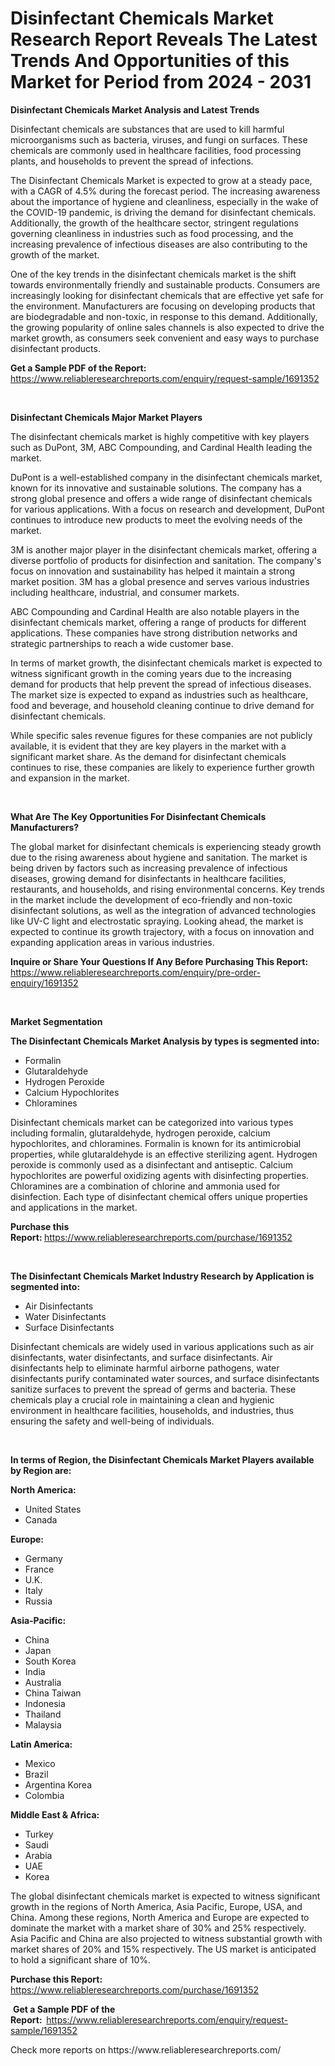 <p><h1>Disinfectant Chemicals Market Research Report Reveals The Latest Trends And Opportunities of this Market for Period from 2024 - 2031</h1></p><p><strong>Disinfectant Chemicals Market Analysis and Latest Trends</strong></p>
<p><p>Disinfectant chemicals are substances that are used to kill harmful microorganisms such as bacteria, viruses, and fungi on surfaces. These chemicals are commonly used in healthcare facilities, food processing plants, and households to prevent the spread of infections.</p><p>The Disinfectant Chemicals Market is expected to grow at a steady pace, with a CAGR of 4.5% during the forecast period. The increasing awareness about the importance of hygiene and cleanliness, especially in the wake of the COVID-19 pandemic, is driving the demand for disinfectant chemicals. Additionally, the growth of the healthcare sector, stringent regulations governing cleanliness in industries such as food processing, and the increasing prevalence of infectious diseases are also contributing to the growth of the market.</p><p>One of the key trends in the disinfectant chemicals market is the shift towards environmentally friendly and sustainable products. Consumers are increasingly looking for disinfectant chemicals that are effective yet safe for the environment. Manufacturers are focusing on developing products that are biodegradable and non-toxic, in response to this demand. Additionally, the growing popularity of online sales channels is also expected to drive the market growth, as consumers seek convenient and easy ways to purchase disinfectant products.</p></p>
<p><strong>Get a Sample PDF of the Report:&nbsp;</strong> <a href="https://www.reliableresearchreports.com/enquiry/request-sample/1691352">https://www.reliableresearchreports.com/enquiry/request-sample/1691352</a></p>
<p>&nbsp;</p>
<p><strong>Disinfectant Chemicals Major Market Players</strong></p>
<p><p>The disinfectant chemicals market is highly competitive with key players such as DuPont, 3M, ABC Compounding, and Cardinal Health leading the market. </p><p>DuPont is a well-established company in the disinfectant chemicals market, known for its innovative and sustainable solutions. The company has a strong global presence and offers a wide range of disinfectant chemicals for various applications. With a focus on research and development, DuPont continues to introduce new products to meet the evolving needs of the market. </p><p>3M is another major player in the disinfectant chemicals market, offering a diverse portfolio of products for disinfection and sanitation. The company's focus on innovation and sustainability has helped it maintain a strong market position. 3M has a global presence and serves various industries including healthcare, industrial, and consumer markets. </p><p>ABC Compounding and Cardinal Health are also notable players in the disinfectant chemicals market, offering a range of products for different applications. These companies have strong distribution networks and strategic partnerships to reach a wide customer base. </p><p>In terms of market growth, the disinfectant chemicals market is expected to witness significant growth in the coming years due to the increasing demand for products that help prevent the spread of infectious diseases. The market size is expected to expand as industries such as healthcare, food and beverage, and household cleaning continue to drive demand for disinfectant chemicals. </p><p>While specific sales revenue figures for these companies are not publicly available, it is evident that they are key players in the market with a significant market share. As the demand for disinfectant chemicals continues to rise, these companies are likely to experience further growth and expansion in the market.</p></p>
<p>&nbsp;</p>
<p><strong>What Are The Key Opportunities For Disinfectant Chemicals Manufacturers?</strong></p>
<p><p>The global market for disinfectant chemicals is experiencing steady growth due to the rising awareness about hygiene and sanitation. The market is being driven by factors such as increasing prevalence of infectious diseases, growing demand for disinfectants in healthcare facilities, restaurants, and households, and rising environmental concerns. Key trends in the market include the development of eco-friendly and non-toxic disinfectant solutions, as well as the integration of advanced technologies like UV-C light and electrostatic spraying. Looking ahead, the market is expected to continue its growth trajectory, with a focus on innovation and expanding application areas in various industries.</p></p>
<p><strong>Inquire or Share Your Questions If Any Before Purchasing This Report:</strong> <a href="https://www.reliableresearchreports.com/enquiry/pre-order-enquiry/1691352">https://www.reliableresearchreports.com/enquiry/pre-order-enquiry/1691352</a></p>
<p>&nbsp;</p>
<p><strong>Market Segmentation</strong></p>
<p><strong>The Disinfectant Chemicals Market Analysis by types is segmented into:</strong></p>
<p><ul><li>Formalin</li><li>Glutaraldehyde</li><li>Hydrogen Peroxide</li><li>Calcium Hypochlorites</li><li>Chloramines</li></ul></p>
<p><p>Disinfectant chemicals market can be categorized into various types including formalin, glutaraldehyde, hydrogen peroxide, calcium hypochlorites, and chloramines. Formalin is known for its antimicrobial properties, while glutaraldehyde is an effective sterilizing agent. Hydrogen peroxide is commonly used as a disinfectant and antiseptic. Calcium hypochlorites are powerful oxidizing agents with disinfecting properties. Chloramines are a combination of chlorine and ammonia used for disinfection. Each type of disinfectant chemical offers unique properties and applications in the market.</p></p>
<p><strong>Purchase this Report:&nbsp;</strong><a href="https://www.reliableresearchreports.com/purchase/1691352">https://www.reliableresearchreports.com/purchase/1691352</a></p>
<p>&nbsp;</p>
<p><strong>The Disinfectant Chemicals Market Industry Research by Application is segmented into:</strong></p>
<p><ul><li>Air Disinfectants</li><li>Water Disinfectants</li><li>Surface Disinfectants</li></ul></p>
<p><p>Disinfectant chemicals are widely used in various applications such as air disinfectants, water disinfectants, and surface disinfectants. Air disinfectants help to eliminate harmful airborne pathogens, water disinfectants purify contaminated water sources, and surface disinfectants sanitize surfaces to prevent the spread of germs and bacteria. These chemicals play a crucial role in maintaining a clean and hygienic environment in healthcare facilities, households, and industries, thus ensuring the safety and well-being of individuals.</p></p>
<p>&nbsp;</p>
<p><strong>In terms of Region, the Disinfectant Chemicals Market Players available by Region are:</strong></p>
<p>
    <p> <strong> North America: </strong>
        <ul>
            <li>United States</li>
            <li>Canada</li>
        </ul>
        </p> 
    <p> <strong> Europe: </strong>
        <ul>
            <li>Germany</li>
            <li>France</li>
            <li>U.K.</li>
            <li>Italy</li>
            <li>Russia</li>
        </ul>
        </p> 
    <p> <strong> Asia-Pacific: </strong>
        <ul>
            <li>China</li>
            <li>Japan</li>
            <li>South Korea</li>
            <li>India</li>
            <li>Australia</li>
            <li>China Taiwan</li>
            <li>Indonesia</li>
            <li>Thailand</li>
            <li>Malaysia</li>
        </ul>
        </p> 
    <p> <strong> Latin America: </strong>
        <ul>
            <li>Mexico</li>
            <li>Brazil</li>
            <li>Argentina Korea</li>
            <li>Colombia</li>
        </ul>
        </p> 
    <p> <strong> Middle East & Africa: </strong>
        <ul>
            <li>Turkey</li>
            <li>Saudi</li>
            <li>Arabia</li>
            <li>UAE</li>
            <li>Korea</li>
        </ul>
    </p>
    </p>
<p><p>The global disinfectant chemicals market is expected to witness significant growth in the regions of North America, Asia Pacific, Europe, USA, and China. Among these regions, North America and Europe are expected to dominate the market with a market share of 30% and 25% respectively. Asia Pacific and China are also projected to witness substantial growth with market shares of 20% and 15% respectively. The US market is anticipated to hold a significant share of 10%.</p></p>
<p><strong>Purchase this Report: </strong><a href="https://www.reliableresearchreports.com/purchase/1691352">https://www.reliableresearchreports.com/purchase/1691352</a></p>
<p>&nbsp;<strong>Get a Sample PDF of the Report:&nbsp;&nbsp;</strong><a href="https://www.reliableresearchreports.com/enquiry/request-sample/1691352">https://www.reliableresearchreports.com/enquiry/request-sample/1691352</a></p>
<p><strong></strong></p>
<p>Check more reports on https://www.reliableresearchreports.com/</p>
